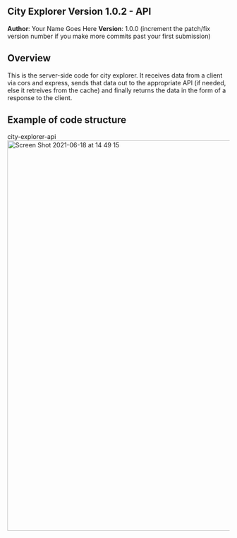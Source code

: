 ## City Explorer Version 1.0.2 - API

**Author**: Your Name Goes Here
**Version**: 1.0.0 (increment the patch/fix version number if you make more commits past your first submission)

## Overview
<!-- Provide a high level overview of what this application is and why you are building it, beyond the fact that it's an assignment for this class. (i.e. What's your problem domain?) -->
This is the server-side code for city explorer. It receives data from a client via cors and express, sends that data out to the appropriate API (if needed, else it retreives from the cache) and finally returns the data in the form of a response to the client.

## Example of code structure
<!-- Give credit (and a link) to other people or resources that helped you build this application. --> city-explorer-api
<img width="886" alt="Screen Shot 2021-06-18 at 14 49 15" src="https://user-images.githubusercontent.com/66106310/122655925-2e814000-d10b-11eb-83f0-8509cc4fc82f.png">
